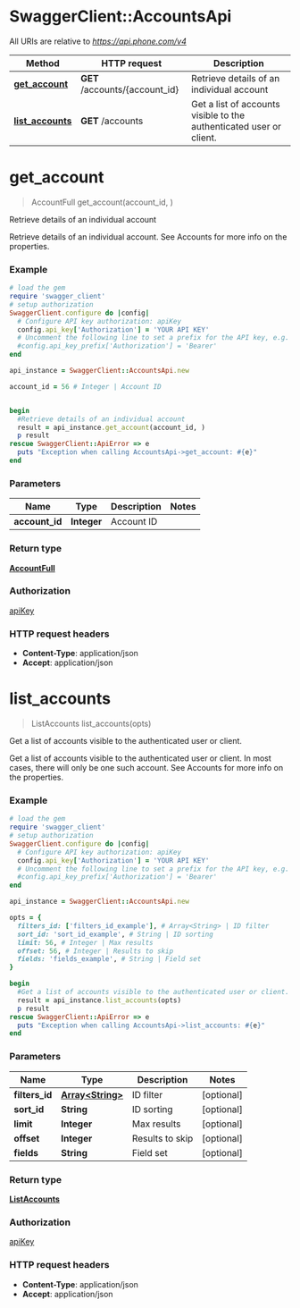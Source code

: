 # SwaggerClient::AccountsApi

All URIs are relative to *https://api.phone.com/v4*

Method | HTTP request | Description
------------- | ------------- | -------------
[**get_account**](AccountsApi.md#get_account) | **GET** /accounts/{account_id} | Retrieve details of an individual account
[**list_accounts**](AccountsApi.md#list_accounts) | **GET** /accounts | Get a list of accounts visible to the authenticated user or client.


# **get_account**
> AccountFull get_account(account_id, )

Retrieve details of an individual account

Retrieve details of an individual account. See Accounts for more info on the properties.

### Example
```ruby
# load the gem
require 'swagger_client'
# setup authorization
SwaggerClient.configure do |config|
  # Configure API key authorization: apiKey
  config.api_key['Authorization'] = 'YOUR API KEY'
  # Uncomment the following line to set a prefix for the API key, e.g. 'Bearer' (defaults to nil)
  #config.api_key_prefix['Authorization'] = 'Bearer'
end

api_instance = SwaggerClient::AccountsApi.new

account_id = 56 # Integer | Account ID


begin
  #Retrieve details of an individual account
  result = api_instance.get_account(account_id, )
  p result
rescue SwaggerClient::ApiError => e
  puts "Exception when calling AccountsApi->get_account: #{e}"
end
```

### Parameters

Name | Type | Description  | Notes
------------- | ------------- | ------------- | -------------
 **account_id** | **Integer**| Account ID | 

### Return type

[**AccountFull**](AccountFull.md)

### Authorization

[apiKey](../README.md#apiKey)

### HTTP request headers

 - **Content-Type**: application/json
 - **Accept**: application/json



# **list_accounts**
> ListAccounts list_accounts(opts)

Get a list of accounts visible to the authenticated user or client.

Get a list of accounts visible to the authenticated user or client. In most cases, there will only be one such account. See Accounts for more info on the properties.

### Example
```ruby
# load the gem
require 'swagger_client'
# setup authorization
SwaggerClient.configure do |config|
  # Configure API key authorization: apiKey
  config.api_key['Authorization'] = 'YOUR API KEY'
  # Uncomment the following line to set a prefix for the API key, e.g. 'Bearer' (defaults to nil)
  #config.api_key_prefix['Authorization'] = 'Bearer'
end

api_instance = SwaggerClient::AccountsApi.new

opts = { 
  filters_id: ['filters_id_example'], # Array<String> | ID filter
  sort_id: 'sort_id_example', # String | ID sorting
  limit: 56, # Integer | Max results
  offset: 56, # Integer | Results to skip
  fields: 'fields_example', # String | Field set
}

begin
  #Get a list of accounts visible to the authenticated user or client.
  result = api_instance.list_accounts(opts)
  p result
rescue SwaggerClient::ApiError => e
  puts "Exception when calling AccountsApi->list_accounts: #{e}"
end
```

### Parameters

Name | Type | Description  | Notes
------------- | ------------- | ------------- | -------------
 **filters_id** | [**Array&lt;String&gt;**](String.md)| ID filter | [optional] 
 **sort_id** | **String**| ID sorting | [optional] 
 **limit** | **Integer**| Max results | [optional] 
 **offset** | **Integer**| Results to skip | [optional] 
 **fields** | **String**| Field set | [optional] 

### Return type

[**ListAccounts**](ListAccounts.md)

### Authorization

[apiKey](../README.md#apiKey)

### HTTP request headers

 - **Content-Type**: application/json
 - **Accept**: application/json



